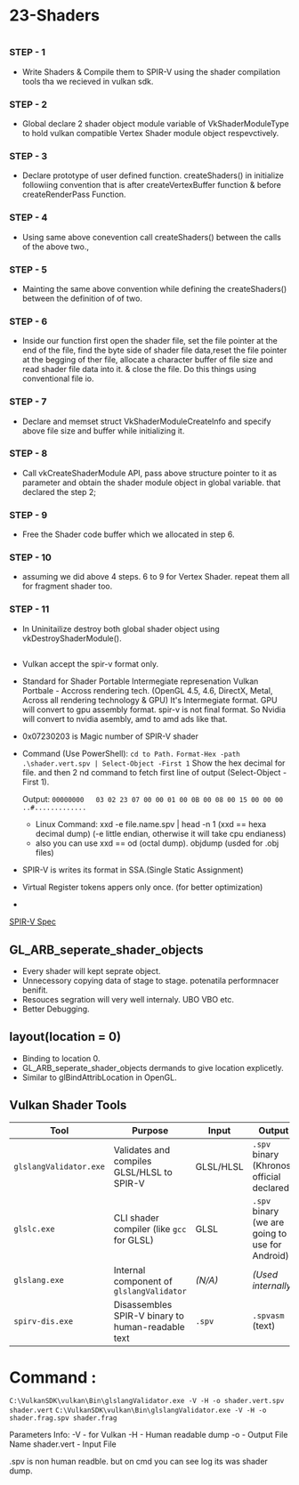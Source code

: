 #
#  **23-Shaders**
#

### STEP - 1
* Write Shaders & Compile them to SPIR-V using the shader compilation tools tha we recieved in vulkan sdk.

### STEP - 2
* Global declare 2 shader object module variable of VkShaderModuleType to hold vulkan compatible Vertex Shader module object respevctively.

### STEP - 3
* Declare prototype of user defined function. createShaders() in initialize followiing convention that is after createVertexBuffer function & before createRenderPass Function.

### STEP - 4
* Using same above conevention call createShaders() between the calls of the above two.,

### STEP - 5
* Mainting the same above convention while defining the createShaders() between the definition of of two.

### STEP - 6
* Inside our function first open the shader file, set the file pointer at the end of the file, find the byte side of shader file data,reset the file pointer at the begging of ther file, allocate a character buffer of file size and read shader file data into it. & close the file. Do this things using conventional file io.

### STEP - 7
* Declare and memset struct VkShaderModuleCreateInfo and specify above file size and buffer while initializing it.

### STEP - 8
* Call vkCreateShaderModule API, pass above structure pointer to it as parameter and obtain the shader module object in global variable. that declared the step 2;

### STEP - 9
* Free the Shader code buffer which we allocated in step 6.

### STEP - 10
* assuming we did above 4 steps. 6 to 9 for Vertex Shader. repeat them all for fragment shader too.

### STEP - 11
* In Uninitailize destroy both global shader object using vkDestroyShaderModule().

##

* Vulkan accept the spir-v format only.
* Standard for Shader Portable Intermegiate represenation Vulkan
Portbale - Accross rendering tech. (OpenGL 4.5, 4.6, DirectX, Metal, Across all rendering technology & GPU)
It's Intermegiate format. GPU will convert to gpu assembly format. spir-v is not final format.
So Nvidia will convert to nvidia asembly, amd to amd ads like that.
* 0x07230203 is Magic number of SPIR-V shader
* Command (Use PowerShell):
    `cd to Path.`
    `Format-Hex -path .\shader.vert.spv | Select-Object -First 1`
    Show the hex decimal for file. and then 2 nd command to fetch first line of output (Select-Object -First 1).

    Output: `00000000   03 02 23 07 00 00 01 00 0B 00 08 00 15 00 00 00  ..#.............`

    * Linux Command: xxd -e file.name.spv | head -n 1 (xxd == hexa decimal dump) (-e little endian, otherwise it will take cpu endianess) 
    * also you can use xxd == od (octal dump). objdump (usded for .obj files)
* SPIR-V is writes its format in SSA.(Single Static Assignment)
* Virtual Register tokens appers only once. (for better optimization)
* 

[SPIR-V Spec](https://registry.khronos.org/SPIR-V/specs/unified1/SPIRV.html)

## GL_ARB_seperate_shader_objects
* Every shader will kept seprate object. 
* Unnecessory copying data of stage to stage. potenatila performnacer benifit.
* Resouces segration will very well internaly. UBO VBO etc.
* Better Debugging.

## layout(location = 0)
* Binding to location 0. 
* GL_ARB_seperate_shader_objects dermands to give location explicetly.
* Similar to glBindAttribLocation in OpenGL.

## Vulkan Shader Tools

| Tool                   | Purpose                                           | Input     | Output                                           |
| ---------------------- | ------------------------------------------------- | --------- | ------------------------------------------------ |
| `glslangValidator.exe` | Validates and compiles GLSL/HLSL to SPIR-V        | GLSL/HLSL | `.spv` binary  (Khronos official declared)       |
| `glslc.exe`            | CLI shader compiler (like `gcc` for GLSL)         | GLSL      | `.spv` binary  (we are going to use for Android) |
| `glslang.exe`          | Internal component of `glslangValidator`          | *(N/A)*   | *(Used internally)*                              |
| `spirv-dis.exe`        | Disassembles SPIR-V binary to human-readable text | `.spv`    | `.spvasm` (text)                                 |


# Command :
`C:\VulkanSDK\vulkan\Bin\glslangValidator.exe -V -H -o shader.vert.spv shader.vert`
`C:\VulkanSDK\vulkan\Bin\glslangValidator.exe -V -H -o shader.frag.spv shader.frag`

Parameters Info:
-V - for Vulkan
-H - Human readable dump
-o - Output File Name
shader.vert - Input File

.spv is non human readble. but on cmd you can see log its was shader dump.

